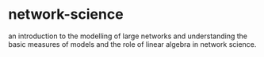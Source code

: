 # network-science
an introduction to the modelling of large networks and understanding the basic measures of models and the role of linear algebra in network science.
